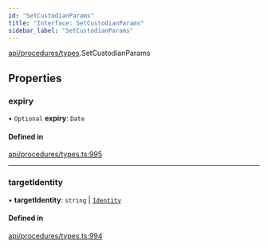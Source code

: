 ```yaml
---
id: "SetCustodianParams"
title: "Interface: SetCustodianParams"
sidebar_label: "SetCustodianParams"
---
```


[api/procedures/types](../../../../../modules/API/Procedures/Types/Types.md).SetCustodianParams

## Properties

### expiry

• `Optional` **expiry**: `Date`

#### Defined in

[api/procedures/types.ts:995](https://github.com/PolymeshAssociation/polymesh-sdk/blob/acc2284c/src/api/procedures/types.ts#L995)

___

### targetIdentity

• **targetIdentity**: `string` \| [`Identity`](../../../../../classes/API/Entities/Identity/Identity.md)

#### Defined in

[api/procedures/types.ts:994](https://github.com/PolymeshAssociation/polymesh-sdk/blob/acc2284c/src/api/procedures/types.ts#L994)
